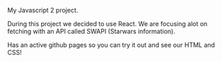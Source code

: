 My Javascript 2 project.

During this project we decided to use React.
We are focusing alot on fetching with an API called SWAPI (Starwars information).

Has an active github pages so you can try it out and see our HTML and CSS!
